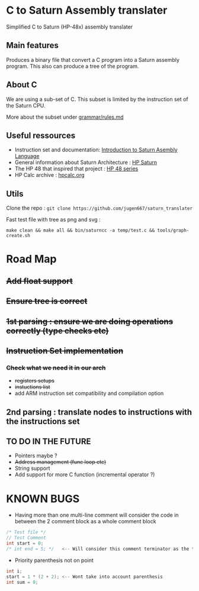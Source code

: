 # C to Saturn Assembly translater
Simplified C to Saturn (HP-48x) assembly translater 

## Main features

Produces a binary file that convert a C program into a Saturn assembly program.
This also can produce a tree of the program.

## About C
We are using a sub-set of C. 
This subset is limited by the instruction set of the Saturn CPU.

More about the subset under [grammar/rules.md](https://github.com/jugen667/saturn_translater/blob/master/grammar/rules.md)

## Useful ressources
- Instruction set and documentation: [Introduction to Saturn Asembly Language](https://www.keesvandersanden.nl/calculators/downloads/Saturn_tutorial.pdf)
- General information about Saturn Architecture : [HP Saturn](https://en.wikipedia.org/wiki/HP_Saturn)
- The HP 48 that inspired that project : [HP 48 series](https://en.wikipedia.org/wiki/HP_48_series)
- HP Calc archive : [hpcalc.org](https://www.hpcalc.org/)

## Utils
Clone the repo : ```git clone https://github.com/jugen667/saturn_translater```

Fast test file with tree as png and svg :

```make clean && make all && bin/saturncc -a temp/test.c && tools/graph-create.sh```

# Road Map

## ~~Add float support~~

## ~~Ensure tree is correct~~

## ~~1st parsing : ensure we are doing operations correctly (type checks etc)~~


## ~~Instruction Set implementation~~ 

### ~~Check what we need it in our arch~~

- ~~registers setups~~
- ~~instuctions list~~
- add ARM instruction set compatibility and compilation option 


## 2nd parsing : translate nodes to instructions with the instructions set


## TO DO IN THE FUTURE ##

- Pointers maybe ?
- ~~Address management (func loop etc)~~
- String support
- Add support for more C function (incremental operator ?)


# KNOWN BUGS 

- Having more than one multi-line comment will consider the code in between the 2 comment block as a whole comment block
```C
/* Test file */    
// Test Comment
int start = 0;
/* int end = 5; */   <-- Will consider this comment terminator as the terminator of the first comment
```

- Priority parenthesis not on point
```C
int i;
start = 1 * (2 + 2); <-- Wont take into account parenthesis
int sum = 0;
```
